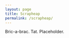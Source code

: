 ```yaml
---
layout: page
title: Scrapheap
permalink: /scrapheap/
---
```


Bric-a-brac. Tat. Placeholder.
<br><br>


